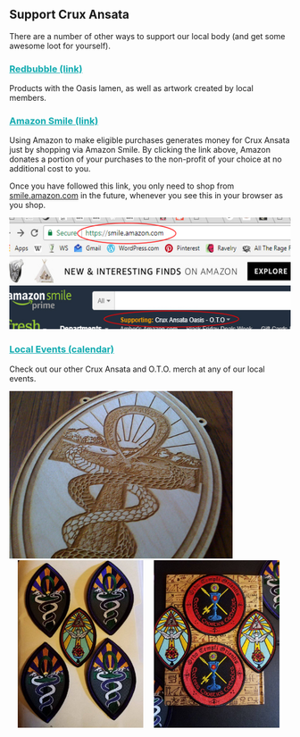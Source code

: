 <h2>Support Crux Ansata</h2>
<p>There are a number of other ways to support our local body (and get some awesome loot for yourself).</p>
<h3><a href="https://www.redbubble.com/people/cruxansata/shop" target="_blank" style="color: #11ABB0;">Redbubble (link)</a></h3>
<p>Products with the Oasis lamen, as well as artwork created by local members.</p>
<h3><a href="http://smile.amazon.com/ch/46-3921199" target="_blank" style="color: #11ABB0;">Amazon Smile (link)</a></h3>
<p>Using Amazon to make eligible purchases generates money for Crux Ansata just by shopping via Amazon Smile. By clicking the link above, Amazon donates a portion of your purchases to the non-profit of your choice at no additional cost to you.</p>
<p>Once you have followed this link, you only need to shop from <a href="https://smile.amazon.com/" target="_blank">smile.amazon.com</a> in the future, whenever you see this in your browser as you shop.</p>
<p><div id="amznCharityBanner"><script type="text/javascript">(function() {var iFrame = document.createElement('iframe'); iFrame.style.display = 'none'; iFrame.style.border = "none"; iFrame.width = 310; iFrame.height = 256; iFrame.setAttribute && iFrame.setAttribute('scrolling', 'no'); iFrame.setAttribute('frameborder', '0'); setTimeout(function() {var contents = (iFrame.contentWindow) ? iFrame.contentWindow : (iFrame.contentDocument.document) ? iFrame.contentDocument.document : iFrame.contentDocument; contents.document.open(); contents.document.write(decodeURIComponent("%3Cdiv%20id%3D%22amznCharityBannerInner%22%3E%3Ca%20href%3D%22https%3A%2F%2Fsmile.amazon.com%2Fch%2F46-3921199%22%20target%3D%22_blank%22%3E%3Cdiv%20class%3D%22text%22%20height%3D%22%22%3E%3Cdiv%20class%3D%22support-wrapper%22%3E%3Cdiv%20class%3D%22support%22%20style%3D%22font-size%3A%2025px%3B%20line-height%3A%2028px%3B%20margin-top%3A%201px%3B%20margin-bottom%3A%201px%3B%22%3ESupport%20%3Cspan%20id%3D%22charity-name%22%20style%3D%22display%3A%20inline-block%3B%22%3ECrux%20Ansata%20Oasis%20-%20O.T.O.%3C%2Fspan%3E%3C%2Fdiv%3E%3C%2Fdiv%3E%3Cp%20class%3D%22when-shop%22%3EWhen%20you%20shop%20at%20%3Cb%3Esmile.amazon.com%2C%3C%2Fb%3E%3C%2Fp%3E%3Cp%20class%3D%22donates%22%3EAmazon%20donates.%3C%2Fp%3E%3C%2Fdiv%3E%3C%2Fa%3E%3C%2Fdiv%3E%3Cstyle%3E%23amznCharityBannerInner%7Bbackground-image%3Aurl(https%3A%2F%2Fm.media-amazon.com%2Fimages%2FG%2F01%2Fx-locale%2Fpaladin%2Fcharitycentral%2Fbanner-background-image._CB309675353_.png)%3Bwidth%3A300px%3Bheight%3A250px%3Bposition%3Arelative%7D%23amznCharityBannerInner%20a%7Bdisplay%3Ablock%3Bwidth%3A100%25%3Bheight%3A100%25%3Bposition%3Arelative%3Bcolor%3A%23000%3Btext-decoration%3Anone%7D.text%7Bposition%3Aabsolute%3Btop%3A20px%3Bleft%3A15px%3Bright%3A15px%3Bbottom%3A100px%7D.support-wrapper%7Boverflow%3Ahidden%3Bmax-height%3A86px%7D.support%7Bfont-family%3AArial%2Csans%3Bfont-weight%3A700%3Bline-height%3A28px%3Bfont-size%3A25px%3Bcolor%3A%23333%3Btext-align%3Acenter%3Bmargin%3A0%3Bpadding%3A0%3Bbackground%3A0%200%7D.when-shop%7Bfont-family%3AArial%2Csans%3Bfont-size%3A15px%3Bfont-weight%3A400%3Bline-height%3A25px%3Bcolor%3A%23333%3Btext-align%3Acenter%3Bmargin%3A0%3Bpadding%3A0%3Bbackground%3A0%200%7D.donates%7Bfont-family%3AArial%2Csans%3Bfont-size%3A15px%3Bfont-weight%3A400%3Bline-height%3A21px%3Bcolor%3A%23333%3Btext-align%3Acenter%3Bmargin%3A0%3Bpadding%3A0%3Bbackground%3A0%200%7D%3C%2Fstyle%3E")); contents.document.close(); iFrame.style.display = 'block';}); document.getElementById('amznCharityBanner').appendChild(iFrame); })(); </script></div>
<img src="/images/smile.jpg" style="display: inline; height: 200px; width: auto;"></p>
<h3><a href="http://www.cruxansata-oto.org/events" target="_blank" style="color: #11ABB0;">Local Events (calendar)</a></h3>
<p>Check out our other Crux Ansata and O.T.O. merch at any of our local events.</p>
<img src="/images/20158052_1310057349107017_2437949903195347531_o.jpg" style="display: inline; height: 300px; width: auto;">
<img src="/images/22219702_1380726742040077_4251466961628477320_o.jpg" style="display: inline; height: 300px; width: auto; margin: 0 15px;">
<img src="/images/23213235_1409093429203408_7440025879914242993_o.jpg" style="display: inline; height: 300px; width: auto;">
